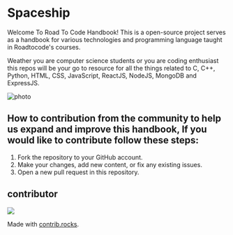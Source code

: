 # Spaceship 

Welcome To Road To Code Handbook!
This is a open-source project serves as a handbook for various technologies and programming language taught in Roadtocode's courses.

Weather you are computer science students or you are coding enthusiast this repos will be your go to resource for all the things related to C, C++, Python, HTML, CSS, JavaScript, ReactJS, NodeJS, MongoDB and ExpressJS.

![photo](./img/spaceship.png)


## How to contribution from the community to help us expand and improve this handbook, If you would like to contribute follow these steps:

1. Fork the repository to your GitHub account.
2. Make your changes, add new content, or fix any existing issues.
3. Open a new pull request in this repository.

## contributor

<a href="https://github.com/roadtocode4u/spaceship/graphs/contributors">
  <img src="https://contrib.rocks/image?repo=roadtocode4u/spaceship" />
</a>

Made with [contrib.rocks](https://contrib.rocks).

